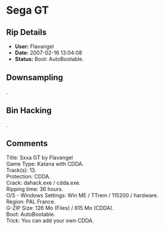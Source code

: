 # Sega GT

## Rip Details

- **User:** Flavangel
- **Date:** 2007-02-16 13:04:08
- **Status:** Boot: AutoBootable.

## Downsampling

.

## Bin Hacking

.

## Comments

Title: Sxxa GT by Flavangel<br />
Game Type: Katana with CDDA.<br />
Track(s): 13.<br />
Protection: CDDA.<br />
Crack: dahack.exe / cdda.exe.<br />
Ripping time: 36 hours.<br />
O/S - Windows Settings: Win ME / TTrem / 115200 / hardware.<br />
Region: PAL France.<br />
G-ZIP Size: 126 Mo (Files) / 615 Mo (CDDA).<br />
Boot: AutoBootable.<br />
Trick: You can add your own CDDA.

